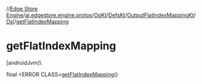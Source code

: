 //[Edge Store Engine](../../../../../../index.md)/[ai.edgestore.engine.protos](../../../../index.md)/[OpKt](../../../index.md)/[DefsKt](../../index.md)/[OutputFlatIndexMappingKt](../index.md)/[Dsl](index.md)/[getFlatIndexMapping](get-flat-index-mapping.md)

# getFlatIndexMapping

[androidJvm]\

final &lt;ERROR CLASS&gt;[getFlatIndexMapping](get-flat-index-mapping.md)()

